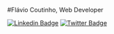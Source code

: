 #Flávio Coutinho, Web Developer

<!-- [![Twitter Badge](https://img.shields.io/badge/-@dieegosf-6633cc?style=flat-square&labelColor=6633cc&logo=twitter&logoColor=white&link=https://twitter.com/dieegosf)](https://twitter.com/dieegosf) 
[![Linkedin Badge](https://img.shields.io/badge/-Diego%20Fernandes-6633cc?style=flat-square&logo=Linkedin&logoColor=white&link=https://www.linkedin.com/in/diego-schell-fernandes/)](https://https://www.linkedin.com/in/fl%C3%A1vio-coutinho-76b7361a9/) 
[![Gmail Badge](https://img.shields.io/badge/-diego.schell.f@gmail.com-6633cc?style=flat-square&logo=Gmail&logoColor=white&link=mailto:diego.schell.f@gmail.com)](mailto:coutinhoflavio20@gmail.com) -->


[![Linkedin Badge](https://img.shields.io/badge/fl%C3%A1vio%20coutinho-7852D3?style=flat-square&logo=linkedin&logoColor=white&link=https://www.linkedin.com/in/fl%C3%A1vio-coutinho-76b7361a9/)](https://www.linkedin.com/in/fl%C3%A1vio-coutinho-76b7361a9/)
[![Twitter Badge](https://img.shields.io/badge/@Flavio_Hn-7852D3?style=flat-square&logo=twitter&logoColor=white&link=https://twitter.com/@Flavio_Hn)](https://twitter.com/@Flavio_Hn)

